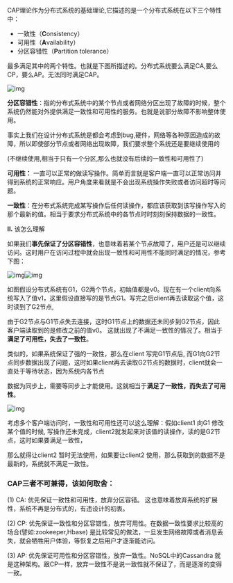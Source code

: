 CAP理论作为分布式系统的基础理论,它描述的是一个分布式系统在以下三个特性中：

- 一致性（**C**onsistency）
- 可用性（**A**vailability）
- 分区容错性（**P**artition tolerance）

最多满足其中的两个特性。也就是下图所描述的。分布式系统要么满足CA,要么CP，要么AP。无法同时满足CAP。

![img](https://img.yluchao.cn/typora/277e8885db743de987941f9a076bb107.png)

**分区容错性**：指的分布式系统中的某个节点或者网络分区出现了故障的时候，整个系统仍然能对外提供满足一致性和可用性的服务。也就是说部分故障不影响整体使用。

事实上我们在设计分布式系统是都会考虑到bug,硬件，网络等各种原因造成的故障，所以即使部分节点或者网络出现故障，我们要求整个系统还是要继续使用的

(不继续使用,相当于只有一个分区,那么也就没有后续的一致性和可用性了)

 

**可用性：** 一直可以正常的做读写操作。简单而言就是客户端一直可以正常访问并得到系统的正常响应。用户角度来看就是不会出现系统操作失败或者访问超时等问题。

 

**一致性**：在分布式系统完成某写操作后任何读操作，都应该获取到该写操作写入的那个最新的值。相当于要求分布式系统中的各节点时时刻刻保持数据的一致性。

 

**II.** 该怎么理解

如果我们**事先保证了分区容错性**，也意味着若某个节点故障了，用户还是可以继续访问。这时用户在访问过程中就会出现一致性和可用性不能同时满足的情况，参考下图：

![img](https://img.yluchao.cn/typora/eb096e1de7be9fbd3835c74447e735d4.png)![img](https://img2018.cnblogs.com/blog/941183/201906/941183-20190614193138084-1712716947.png)

 

如图假设分布式系统有G1，G2两个节点，初始值都是v0。现在有一个client向系统写入了值v1，这里假设直接写的是节点G1。写完之后client再去读取这个值，这时读到了G2节点,

由于G2节点与G1节点失去连接，这时G1节点上的数据还未同步到G2节点，因此客户端读取到的是修改之前的值v0。 这就出现了不满足一致性的情况了。相当于**满足了可用性，失去了一致性**。

 

类似的，如果系统保证了强的一致性，那么在client 写完G1节点后, 而G1向G2节点同步数据出现了问题，这时如果client再去读取G2节点的数据时，client就会一直处于等待状态，因为系统内各节点

数据为同步上，需要等同步上才能使用。这就相当于**满足了一致性，而失去了可用性**。

![img](https://img2018.cnblogs.com/blog/941183/201906/941183-20190614210523552-1963221130.png)

 

 

考虑多个客户端访问时，一致性和可用性还可以这么理解：假如client1 向G1 修改某个值的时候, 写操作还未完成，client2就发起来对该值的读操作，读的是G2节点，这时如果要满足一致性，

那么就得让client2 暂时无法使用，如果要让client2 使用，那么获取到的数据不是最新的，系统就不满足一致性。

 

### CAP三者不可兼得，该如何取舍：

(1) CA: 优先保证一致性和可用性，放弃分区容错。 这也意味着放弃系统的扩展性，系统不再是分布式的，有违设计的初衷。

(2) CP: 优先保证一致性和分区容错性，放弃可用性。在数据一致性要求比较高的场合(譬如:zookeeper,Hbase) 是比较常见的做法，一旦发生网络故障或者消息丢失，就会牺牲用户体验，等恢复之后用户才逐渐能访问。

(3) AP: 优先保证可用性和分区容错性，放弃一致性。NoSQL中的Cassandra 就是这种架构。跟CP一样，放弃一致性不是说一致性就不保证了，而是逐渐的变得一致。